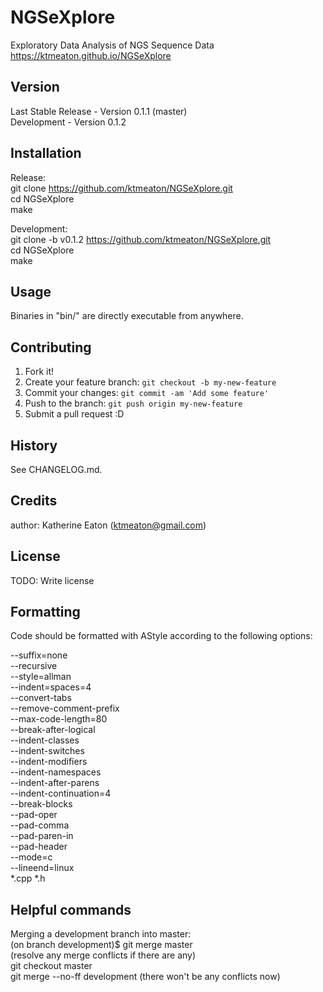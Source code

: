 # NGSeXplore
Exploratory Data Analysis of NGS Sequence Data  
https://ktmeaton.github.io/NGSeXplore

## Version

Last Stable Release - Version 0.1.1 (master)  
Development - Version 0.1.2

## Installation

Release:  
git clone https://github.com/ktmeaton/NGSeXplore.git  
cd NGSeXplore  
make

Development:  
git clone -b v0.1.2 https://github.com/ktmeaton/NGSeXplore.git  
cd NGSeXplore    
make  

## Usage

Binaries in "bin/" are directly executable from anywhere.

## Contributing

1. Fork it!
2. Create your feature branch: `git checkout -b my-new-feature`
3. Commit your changes: `git commit -am 'Add some feature'`
4. Push to the branch: `git push origin my-new-feature`
5. Submit a pull request :D

## History

See CHANGELOG.md.

## Credits

author: Katherine Eaton (ktmeaton@gmail.com)

## License

TODO: Write license

## Formatting

Code should be formatted with AStyle according to the following options:

--suffix=none   
--recursive   
--style=allman   
--indent=spaces=4   
--convert-tabs    
--remove-comment-prefix    
--max-code-length=80   
--break-after-logical   
--indent-classes   
--indent-switches   
--indent-modifiers   
--indent-namespaces   
--indent-after-parens   
--indent-continuation=4   
--break-blocks   
--pad-oper   
--pad-comma   
--pad-paren-in   
--pad-header   
--mode=c   
--lineend=linux  
*.cpp *.h  

## Helpful commands  
Merging a development branch into master:  
    (on branch development)$ git merge master  
    (resolve any merge conflicts if there are any)  
    git checkout master  
    git merge --no-ff development (there won't be any conflicts now)  
